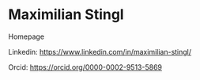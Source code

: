 # Maximilian Stingl

Homepage

Linkedin: 
https://www.linkedin.com/in/maximilian-stingl/

Orcid:
https://orcid.org/0000-0002-9513-5869

